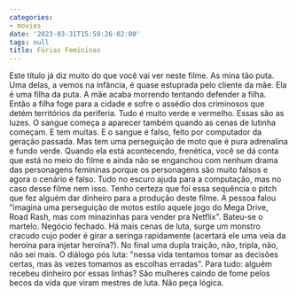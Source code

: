 ```yaml
---
categories:
- movies
date: '2023-03-31T15:59:26-02:00'
tags: null
title: Fúrias Femininas
---
```


Este título já diz muito do que você vai ver neste filme. As mina tão puta. Uma delas, a vemos na infância, é quase estuprada pelo cliente da mãe. Ela é uma filha da puta. A mãe acaba morrendo tentando defender a filha. Então a filha foge para a cidade e sofre o assédio dos criminosos que detém territórios da periferia. Tudo é muito verde e vermelho. Essas são as luzes. O sangue começa a aparecer também quando as cenas de lutinha começam. E tem muitas. E o sangue é falso, feito por computador da geração passada. Mas tem uma perseguição de moto que é pura adrenalina e fundo verde. Quando ela está acontecendo, frenética, você se dá conta que está no meio do filme e ainda não se enganchou com nenhum drama das personagens femininas porque os personagens são muito falsos e agora o cenário é falso. Tudo no escuro ajuda para a computação, mas no caso desse filme nem isso. Tenho certeza que foi essa sequência o pitch que fez alguém dar dinheiro para a produção deste filme. A pessoa falou "imagina uma perseguição de motos estilo aquele jogo do Mega Drive, Road Rash, mas com minazinhas para vender pra Netflix". Bateu-se o martelo. Negócio fechado. Há mais cenas de luta, surge um monstro cracudo cujo poder é girar a seringa rapidamente (acertará ele uma veia da heroína para injetar heroína?). No final uma dupla traição, não, tripla, não, não sei mais. O diálogo pós luta: "nessa vida tentamos tomar as decisões certas, mas às vezes tomamos as escolhas erradas". Para tudo: alguém recebeu dinheiro por essas linhas? São mulheres caindo de fome pelos becos da vida que viram mestres de luta. Não peça lógica.
